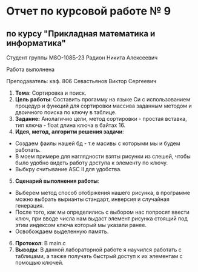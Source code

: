 
# Отчет по курсовой работе № 9
## по курсу "Прикладная математика и информатика"

Студент группы М8О-108Б-23 Радион Никита Алексеевич

Работа выполнена 

Преподаватель: каф. 806 Севастьянов Виктор Сергеевич

1. **Тема**: Сортировка и поиск.
2. **Цель работы**: Составить прогамму на языке Си с использованием процедур и функций для сортировки массива заданным методом и двоичного поиска по ключу в таблице.
3. **Задание:** Анолагично цели, метод сортировки - простая вставка, тип ключа - float длина ключа в байтах 16.
4. **Идея, метод, алгоритм решения задачи**:
- Создаем фаилы нашей бд - т.е масивы с которыми мы и будем работать.
- В моем примере для наглядности взяты рисунки из слешей, чтобы было удобно видеть работу доступа к элементу по ключу.
- Выбкру считывание ASC II для удобства.
5. **Сценарий выполнения работы**:
- Выберем метод способ отобржения нашего рисунка, в программе можно выбрать вырианты стандарт, инверсия и случайная генерация.
- После того, как мы определились с выбором нас попросят ввести ключ, при вводе числа нам выдаст элемент рисунка стоящий под этим индексом ключа который мы указали ранее.
- Освобождаем выделенную память.
6. **Протокол**: В main.c
7. **Выводы**: В данной лабораторной работе я научился работать с таблицами, а также получать быстрый доступ к их элементам с помощью ключей.
